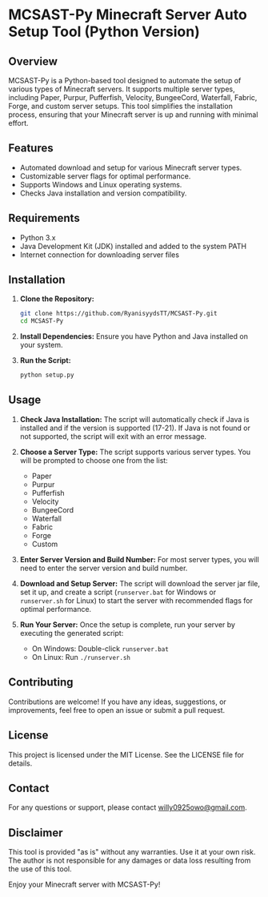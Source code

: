 # MCSAST-Py Minecraft Server Auto Setup Tool (Python Version)

## Overview
MCSAST-Py is a Python-based tool designed to automate the setup of various types of Minecraft servers. It supports multiple server types, including Paper, Purpur, Pufferfish, Velocity, BungeeCord, Waterfall, Fabric, Forge, and custom server setups. This tool simplifies the installation process, ensuring that your Minecraft server is up and running with minimal effort.

## Features
- Automated download and setup for various Minecraft server types.
- Customizable server flags for optimal performance.
- Supports Windows and Linux operating systems.
- Checks Java installation and version compatibility.

## Requirements
- Python 3.x
- Java Development Kit (JDK) installed and added to the system PATH
- Internet connection for downloading server files

## Installation
1. **Clone the Repository:**
    ```sh
    git clone https://github.com/RyanisyydsTT/MCSAST-Py.git
    cd MCSAST-Py
    ```

2. **Install Dependencies:**
    Ensure you have Python and Java installed on your system.

3. **Run the Script:**
    ```sh
    python setup.py
    ```

## Usage
1. **Check Java Installation:**
    The script will automatically check if Java is installed and if the version is supported (17-21). If Java is not found or not supported, the script will exit with an error message.

2. **Choose a Server Type:**
    The script supports various server types. You will be prompted to choose one from the list:
    - Paper
    - Purpur
    - Pufferfish
    - Velocity
    - BungeeCord
    - Waterfall
    - Fabric
    - Forge
    - Custom

3. **Enter Server Version and Build Number:**
    For most server types, you will need to enter the server version and build number.

4. **Download and Setup Server:**
    The script will download the server jar file, set it up, and create a script (`runserver.bat` for Windows or `runserver.sh` for Linux) to start the server with recommended flags for optimal performance.

5. **Run Your Server:**
    Once the setup is complete, run your server by executing the generated script:
    - On Windows: Double-click `runserver.bat`
    - On Linux: Run `./runserver.sh`

## Contributing
Contributions are welcome! If you have any ideas, suggestions, or improvements, feel free to open an issue or submit a pull request.

## License
This project is licensed under the MIT License. See the LICENSE file for details.

## Contact
For any questions or support, please contact [willy0925owo@gmail.com](mailto:willy0925owo@gmail.com).

## Disclaimer
This tool is provided "as is" without any warranties. Use it at your own risk. The author is not responsible for any damages or data loss resulting from the use of this tool.

Enjoy your Minecraft server with MCSAST-Py!
